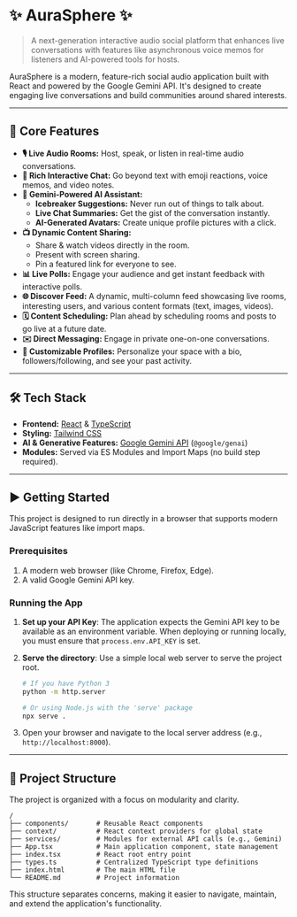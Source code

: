 # ✨ AuraSphere ✨

> A next-generation interactive audio social platform that enhances live conversations with features like asynchronous voice memos for listeners and AI-powered tools for hosts.

AuraSphere is a modern, feature-rich social audio application built with React and powered by the Google Gemini API. It's designed to create engaging live conversations and build communities around shared interests.

---

## 🚀 Core Features

- **🎙️ Live Audio Rooms:** Host, speak, or listen in real-time audio conversations.
- **💬 Rich Interactive Chat:** Go beyond text with emoji reactions, voice memos, and video notes.
- **🤖 Gemini-Powered AI Assistant:**
    - **Icebreaker Suggestions:** Never run out of things to talk about.
    - **Live Chat Summaries:** Get the gist of the conversation instantly.
    - **AI-Generated Avatars:** Create unique profile pictures with a click.
- **📺 Dynamic Content Sharing:**
    - Share & watch videos directly in the room.
    - Present with screen sharing.
    - Pin a featured link for everyone to see.
- **📊 Live Polls:** Engage your audience and get instant feedback with interactive polls.
- **🌐 Discover Feed:** A dynamic, multi-column feed showcasing live rooms, interesting users, and various content formats (text, images, videos).
- **🗓️ Content Scheduling:** Plan ahead by scheduling rooms and posts to go live at a future date.
- **✉️ Direct Messaging:** Engage in private one-on-one conversations.
- **👤 Customizable Profiles:** Personalize your space with a bio, followers/following, and see your past activity.

---

## 🛠️ Tech Stack

- **Frontend:** [React](https://reactjs.org/) & [TypeScript](https://www.typescriptlang.org/)
- **Styling:** [Tailwind CSS](https://tailwindcss.com/)
- **AI & Generative Features:** [Google Gemini API](https://ai.google.dev/) (`@google/genai`)
- **Modules:** Served via ES Modules and Import Maps (no build step required).

---

## ▶️ Getting Started

This project is designed to run directly in a browser that supports modern JavaScript features like import maps.

### Prerequisites

1.  A modern web browser (like Chrome, Firefox, Edge).
2.  A valid Google Gemini API key.

### Running the App

1.  **Set up your API Key**: The application expects the Gemini API key to be available as an environment variable. When deploying or running locally, you must ensure that `process.env.API_KEY` is set.

2.  **Serve the directory**: Use a simple local web server to serve the project root.
    ```bash
    # If you have Python 3
    python -m http.server

    # Or using Node.js with the 'serve' package
    npx serve .
    ```

3.  Open your browser and navigate to the local server address (e.g., `http://localhost:8000`).

---

## 📂 Project Structure

The project is organized with a focus on modularity and clarity.

```
/
├── components/       # Reusable React components
├── context/          # React context providers for global state
├── services/         # Modules for external API calls (e.g., Gemini)
├── App.tsx           # Main application component, state management
├── index.tsx         # React root entry point
├── types.ts          # Centralized TypeScript type definitions
├── index.html        # The main HTML file
└── README.md         # Project information
```

This structure separates concerns, making it easier to navigate, maintain, and extend the application's functionality.

